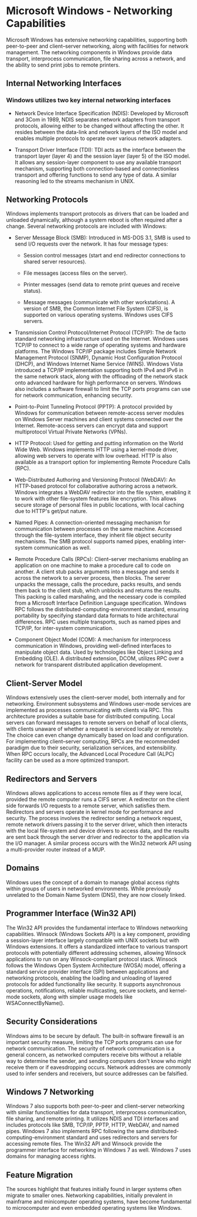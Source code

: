 # Microsoft Windows - Networking Capabilities

Microsoft Windows has extensive networking capabilities, supporting both peer-to-peer and client–server networking, along with facilities for network management. The networking components in Windows provide data transport, interprocess communication, file sharing across a network, and the ability to send print jobs to remote printers.

## Internal Networking Interfaces

### Windows utilizes two key internal networking interfaces

- Network Device Interface Specification (NDIS): Developed by Microsoft and 3Com in 1989, NDIS separates network adapters from transport protocols, allowing either to be changed without affecting the other. It resides between the data-link and network layers of the ISO model and enables multiple protocols to operate over various network adapters.

- Transport Driver Interface (TDI): TDI acts as the interface between the transport layer (layer 4) and the session layer (layer 5) of the ISO model. It allows any session-layer component to use any available transport mechanism, supporting both connection-based and connectionless transport and offering functions to send any type of data. A similar reasoning led to the streams mechanism in UNIX.

## Networking Protocols

Windows implements transport protocols as drivers that can be loaded and unloaded dynamically, although a system reboot is often required after a change. Several networking protocols are included with Windows:

- Server Message Block (SMB): Introduced in MS-DOS 3.1, SMB is used to send I/O requests over the network. It has four message types:

  - Session control messages (start and end redirector connections to shared server resources).

  - File messages (access files on the server).

  - Printer messages (send data to remote print queues and receive status).

  - Message messages (communicate with other workstations). A version of SMB, the Common Internet File System (CIFS), is supported on various operating systems. Windows uses CIFS servers.

- Transmission Control Protocol/Internet Protocol (TCP/IP): The de facto standard networking infrastructure used on the Internet. Windows uses TCP/IP to connect to a wide range of operating systems and hardware platforms. The Windows TCP/IP package includes Simple Network Management Protocol (SNMP), Dynamic Host Configuration Protocol (DHCP), and Windows Internet Name Service (WINS). Windows Vista introduced a TCP/IP implementation supporting both IPv4 and IPv6 in the same network stack, along with the offloading of the network stack onto advanced hardware for high performance on servers. Windows also includes a software firewall to limit the TCP ports programs can use for network communication, enhancing security.

- Point-to-Point Tunneling Protocol (PPTP): A protocol provided by Windows for communication between remote-access server modules on Windows Server machines and client systems connected over the Internet. Remote-access servers can encrypt data and support multiprotocol Virtual Private Networks (VPNs).

- HTTP Protocol: Used for getting and putting information on the World Wide Web. Windows implements HTTP using a kernel-mode driver, allowing web servers to operate with low overhead. HTTP is also available as a transport option for implementing Remote Procedure Calls (RPC).

- Web-Distributed Authoring and Versioning Protocol (WebDAV): An HTTP-based protocol for collaborative authoring across a network. Windows integrates a WebDAV redirector into the file system, enabling it to work with other file-system features like encryption. This allows secure storage of personal files in public locations, with local caching due to HTTP's get/put nature.

- Named Pipes: A connection-oriented messaging mechanism for communication between processes on the same machine. Accessed through the file-system interface, they inherit file object security mechanisms. The SMB protocol supports named pipes, enabling inter-system communication as well.

- Remote Procedure Calls (RPCs): Client–server mechanisms enabling an application on one machine to make a procedure call to code on another. A client stub packs arguments into a message and sends it across the network to a server process, then blocks. The server unpacks the message, calls the procedure, packs results, and sends them back to the client stub, which unblocks and returns the results. This packing is called marshaling, and the necessary code is compiled from a Microsoft Interface Definition Language specification. Windows RPC follows the distributed-computing-environment standard, ensuring portability by specifying standard data formats to hide architectural differences. RPC uses multiple transports, such as named pipes and TCP/IP, for inter-system communication.

- Component Object Model (COM): A mechanism for interprocess communication in Windows, providing well-defined interfaces to manipulate object data. Used by technologies like Object Linking and Embedding (OLE). A distributed extension, DCOM, utilizes RPC over a network for transparent distributed application development.

## Client-Server Model

Windows extensively uses the client–server model, both internally and for networking. Environment subsystems and Windows user-mode services are implemented as processes communicating with clients via RPC. This architecture provides a suitable base for distributed computing. Local servers can forward messages to remote servers on behalf of local clients, with clients unaware of whether a request is serviced locally or remotely. The choice can even change dynamically based on load and configuration. For implementing client–server computing, RPCs are the recommended paradigm due to their security, serialization services, and extensibility. When RPC occurs locally, the Advanced Local Procedure Call (ALPC) facility can be used as a more optimized transport.

## Redirectors and Servers

Windows allows applications to access remote files as if they were local, provided the remote computer runs a CIFS server. A redirector on the client side forwards I/O requests to a remote server, which satisfies them. Redirectors and servers operate in kernel mode for performance and security. The process involves the redirector sending a network request, remote network drivers passing it to the server driver, which then interacts with the local file-system and device drivers to access data, and the results are sent back through the server driver and redirector to the application via the I/O manager. A similar process occurs with the Win32 network API using a multi-provider router instead of a MUP.

## Domains

Windows uses the concept of a domain to manage global access rights within groups of users in networked environments. While previously unrelated to the Domain Name System (DNS), they are now closely linked.

## Programmer Interface (Win32 API)

The Win32 API provides the fundamental interface to Windows networking capabilities. Winsock (Windows Sockets API) is a key component, providing a session-layer interface largely compatible with UNIX sockets but with Windows extensions. It offers a standardized interface to various transport protocols with potentially different addressing schemes, allowing Winsock applications to run on any Winsock-compliant protocol stack. Winsock follows the Windows Open System Architecture (WOSA) model, offering a standard service provider interface (SPI) between applications and networking protocols, enabling the loading and unloading of layered protocols for added functionality like security. It supports asynchronous operations, notifications, reliable multicasting, secure sockets, and kernel-mode sockets, along with simpler usage models like WSAConnectByName().

## Security Considerations

Windows aims to be secure by default. The built-in software firewall is an important security measure, limiting the TCP ports programs can use for network communication. The security of network communication is a general concern, as networked computers receive bits without a reliable way to determine the sender, and sending computers don't know who might receive them or if eavesdropping occurs. Network addresses are commonly used to infer senders and receivers, but source addresses can be falsified.

## Windows 7 Networking

Windows 7 also supports both peer-to-peer and client–server networking with similar functionalities for data transport, interprocess communication, file sharing, and remote printing. It utilizes NDIS and TDI interfaces and includes protocols like SMB, TCP/IP, PPTP, HTTP, WebDAV, and named pipes. Windows 7 also implements RPC following the same distributed-computing-environment standard and uses redirectors and servers for accessing remote files. The Win32 API and Winsock provide the programmer interface for networking in Windows 7 as well. Windows 7 uses domains for managing access rights.

## Feature Migration

The sources highlight that features initially found in larger systems often migrate to smaller ones. Networking capabilities, initially prevalent in mainframe and minicomputer operating systems, have become fundamental to microcomputer and even embedded operating systems like Windows.
